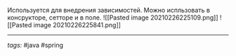Используется для внедрения зависимостей. Можно испльзовать в консрукторе, сетторе и в поле. 
![[Pasted image 20210226225109.png]]
![[Pasted image 20210226225841.png]]

---
*tags:* #java #spring 